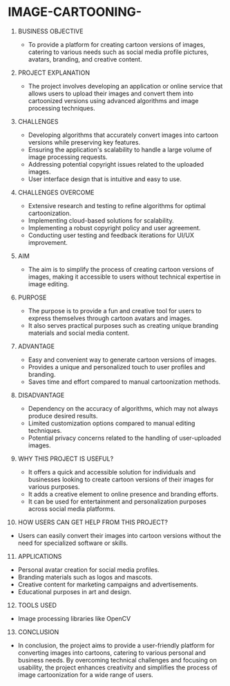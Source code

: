 # IMAGE-CARTOONING-

1. BUSINESS OBJECTIVE
   - To provide a platform for creating cartoon versions of images, catering to various needs such as social media profile pictures, avatars, branding, and creative content.

2. PROJECT EXPLANATION
   - The project involves developing an application or online service that allows users to upload their images and convert them into cartoonized versions using advanced algorithms and image processing techniques.

3. CHALLENGES
   - Developing algorithms that accurately convert images into cartoon versions while preserving key features.
   - Ensuring the application's scalability to handle a large volume of image processing requests.
   - Addressing potential copyright issues related to the uploaded images.
   - User interface design that is intuitive and easy to use.

4. CHALLENGES OVERCOME
   - Extensive research and testing to refine algorithms for optimal cartoonization.
   - Implementing cloud-based solutions for scalability.
   - Implementing a robust copyright policy and user agreement.
   - Conducting user testing and feedback iterations for UI/UX improvement.

5. AIM
   - The aim is to simplify the process of creating cartoon versions of images, making it accessible to users without technical expertise in image editing.

6. PURPOSE
   - The purpose is to provide a fun and creative tool for users to express themselves through cartoon avatars and images.
   - It also serves practical purposes such as creating unique branding materials and social media content.

7. ADVANTAGE
   - Easy and convenient way to generate cartoon versions of images.
   - Provides a unique and personalized touch to user profiles and branding.
   - Saves time and effort compared to manual cartoonization methods.

8. DISADVANTAGE
   - Dependency on the accuracy of algorithms, which may not always produce desired results.
   - Limited customization options compared to manual editing techniques.
   - Potential privacy concerns related to the handling of user-uploaded images.

9. WHY THIS PROJECT IS USEFUL?
   - It offers a quick and accessible solution for individuals and businesses looking to create cartoon versions of their images for various purposes.
   - It adds a creative element to online presence and branding efforts.
   - It can be used for entertainment and personalization purposes across social media platforms.

10. HOW USERS CAN GET HELP FROM THIS PROJECT?
   - Users can easily convert their images into cartoon versions without the need for specialized software or skills.

11. APPLICATIONS
   - Personal avatar creation for social media profiles.
   - Branding materials such as logos and mascots.
   - Creative content for marketing campaigns and advertisements.
   - Educational purposes in art and design.

12. TOOLS USED
   - Image processing libraries like OpenCV 
13. CONCLUSION
   - In conclusion, the project aims to provide a user-friendly platform for converting images into cartoons, catering to various personal and business needs. By overcoming technical challenges and focusing on usability, the project enhances creativity and simplifies the process of image cartoonization for a wide range of users.
